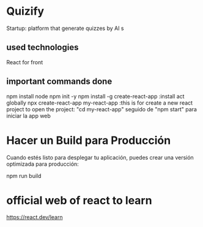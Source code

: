 # Quizify
Startup: platform that generate quizzes by AI
s
## used technologies
React for front

## important commands done
npm install node
npm init -y 
npm install -g create-react-app :install act globally
npx create-react-app my-react-app :this is for create a new react project
to open the project: "cd my-react-app" seguido de "npm start" para iniciar la app web

# Hacer un Build para Producción

Cuando estés listo para desplegar tu aplicación, puedes crear una versión optimizada para producción:

npm run build

# official web of react to learn
https://react.dev/learn

